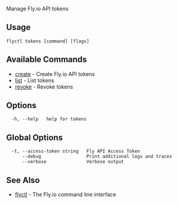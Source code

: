 Manage Fly.io API tokens

## Usage
~~~
flyctl tokens [command] [flags]
~~~

## Available Commands
* [create](/docs/flyctl/tokens-create/)	 - Create Fly.io API tokens
* [list](/docs/flyctl/tokens-list/)	 - List tokens
* [revoke](/docs/flyctl/tokens-revoke/)	 - Revoke tokens

## Options

~~~
  -h, --help   help for tokens
~~~

## Global Options

~~~
  -t, --access-token string   Fly API Access Token
      --debug                 Print additional logs and traces
      --verbose               Verbose output
~~~

## See Also

* [flyctl](/docs/flyctl/help/)	 - The Fly.io command line interface

